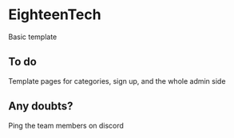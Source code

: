 # EighteenTech

Basic template

## To do

Template pages for categories, sign up, and the whole admin side

## Any doubts?

Ping the team members on discord
